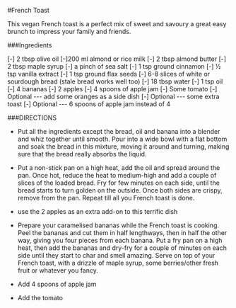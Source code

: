 #French Toast

This vegan French toast is a perfect mix of sweet and savoury a great easy brunch to impress your family and friends.

###Ingredients

[-] 2 tbsp olive oil
[-]200 ml almond or rice milk
[-] 2 tbsp almond butter
[-] 2 tbsp maple syrup
[-] a pinch of sea salt
[-] 1 tsp ground cinnamon
[-] ½ tsp vanilla extract
[-] 1 tsp ground flax seeds
[-] 6-8 slices of white or sourdough bread (stale bread works well too)
[-] 18 tbsp water
[-] 1 tsp oil
[-] 4 bananas
[-] 2 apples
[-] 4 spoons of apple jam
[-] Some tomato
[-] Optional --- add some oranges as a side dish
[-] Optional --- some extra toast
[-] Optional --- 6 spoons of apple jam instead of 4

###DIRECTIONS

- Put all the ingredients except the bread, oil and banana into a blender and whiz together until smooth. Pour into a wide bowl with a flat bottom and soak the bread in this mixture, moving it around and turning, making sure that the bread really absorbs the liquid.

- Put a non-stick pan on a high heat, add the oil and spread around the pan. Once hot, reduce the heat to medium-high and add a couple of slices of the loaded bread. Fry for few minutes on each side, until the bread starts to turn golden on the outside. Once both sides are crispy, remove from the pan. Repeat till all you French toast is done.

- use the 2 apples as an extra add-on to this terrific dish

- Prepare your caramelised bananas while the French toast is cooking. Peel the bananas and cut them in half lengthways, then in half the other way, giving you four pieces from each banana. Put a fry pan on a high heat, then add the bananas and dry-fry for a couple of minutes on each side until they start to char and smell amazing. Serve on top of your French toast, with a drizzle of maple syrup, some berries/other fresh fruit or whatever you fancy.

- Add 4 spoons of apple jam

- Add the tomato
